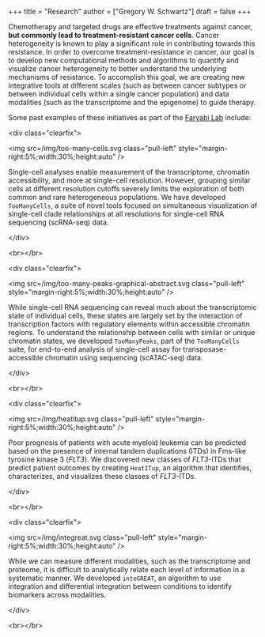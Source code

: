 +++
title = "Research"
author = ["Gregory W. Schwartz"]
draft = false
+++

Chemotherapy and targeted drugs are effective treatments against cancer, **but
commonly lead to treatment-resistant cancer cells**. Cancer heterogeneity is known
to play a significant role in contributing towards this resistance. In order to
overcome treatment-resistance in cancer, our goal is to develop new
computational methods and algorithms to quantify and visualize cancer
heterogeneity to better understand the underlying mechanisms of resistance. To
accomplish this goal, we are creating new integrative tools at different scales
(such as between cancer subtypes or between individual cells within a single
cancer population) and data modalities (such as the transcriptome and the
epigenome) to guide therapy.

Some past examples of these initiatives as part of the [Faryabi Lab](https://faryabilab.com/) include:

&lt;div class="clearfix"&gt;

&lt;img src=/img/too-many-cells.svg class="pull-left" style="margin-right:5%;width:30%;height:auto" /&gt;

Single-cell analyses enable measurement of the transcriptome, chromatin
accessibility, and more at single-cell resolution. However, grouping similar
cells at different resolution cutoffs severely limits the exploration of both
common and rare heterogeneous populations. We have developed `TooManyCells`, a
suite of novel tools focused on simultaneous visualization of single-cell clade
relationships at all resolutions for single-cell RNA sequencing (scRNA-seq)
data.

&lt;/div&gt;

&lt;br&gt;&lt;/br&gt;

&lt;div class="clearfix"&gt;

&lt;img src=/img/too-many-peaks-graphical-abstract.svg class="pull-left" style="margin-right:5%;width:30%;height:auto" /&gt;

While single-cell RNA sequencing can reveal much about the transcriptomic state
of individual cells, these states are largely set by the interaction of
transcription factors with regulatory elements within accessible chromatin
regions. To understand the relationship between cells with similar or unique
chromatin states, we developed `TooManyPeaks`, part of the `TooManyCells` suite,
for end-to-end analysis of single-cell assay for transposase-accessible
chromatin using sequencing (scATAC-seq) data.

&lt;/div&gt;

&lt;br&gt;&lt;/br&gt;

&lt;div class="clearfix"&gt;

&lt;img src=/img/heatitup.svg class="pull-left" style="margin-right:5%;width:30%;height:auto" /&gt;

<div class="clearfix">

Poor prognosis of patients with acute myeloid leukemia can be predicted based on
the presence of internal tandem duplications (ITDs) in Fms-like tyrosine kinase
3 (_FLT3_). We discovered new classes of _FLT3_-ITDs that predict patient
outcomes by creating `HeatITup`, an algorithm that identifies, characterizes,
and visualizes these classes of _FLT3_-ITDs.

</div>

&lt;/div&gt;

&lt;br&gt;&lt;/br&gt;

&lt;div class="clearfix"&gt;

&lt;img src=/img/integreat.svg class="pull-left" style="margin-right:5%;width:30%;height:auto" /&gt;

While we can measure different modalities, such as the transcriptome and
proteome, it is difficult to analytically relate each level of information in a
systematic manner. We developed `inteGREAT`, an algorithm to use integration and
differential integration between conditions to identify biomarkers across
modalities.

&lt;/div&gt;

&lt;br&gt;&lt;/br&gt;